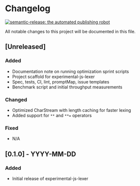 # Changelog

[![semantic-release: the automated publishing robot](https://img.shields.io/badge/semantic--release-enabled-brightgreen)]()

All notable changes to this project will be documented in this file.

## [Unreleased]

### Added
- Documentation note on running optimization sprint scripts
- Project scaffold for experimental-js-lexer
- Spec, tests, CI, lint, promptMap, issue templates
- Benchmark script and initial throughput measurements

### Changed
- Optimized CharStream with length caching for faster lexing
- Added support for `**` and `**=` operators

### Fixed
- N/A

## [0.1.0] - YYYY-MM-DD
### Added
- Initial release of experimental-js-lexer
